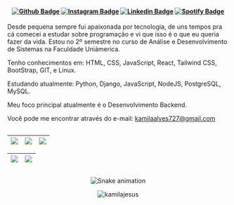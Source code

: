 <h4 align="center">

[![Github Badge](https://img.shields.io/badge/-Facebook-blue?style=for-the-badge&logo=Facebook&logoColor=white&link=https://github.com/kamilajesus)](https://www.facebook.com/kamilajesusdev)
[![Instagram Badge](https://img.shields.io/badge/-instagram-red?style=for-the-badge&logo=instagram&logoColor=white&link=https://github.com/kamilajesus)](https://www.instagram.com/kamilajjesus/)
[![Linkedin Badge](https://img.shields.io/badge/-Linkedin-blue?style=for-the-badge&logo=Linkedin&logoColor=white&link=https://github.com/kamilajesus)](https://www.linkedin.com/in/kamila-jesus-/)
[![Spotify Badge](https://img.shields.io/badge/-Spotify-3bb34b?style=for-the-badge&logo=Spotify&logoColor=161f16&link=https://github.com/kamilajesus)](https://open.spotify.com/user/224m2x4nhanmoxrizgv2k3z6y)


</h4>

Desde pequena sempre fui apaixonada por tecnologia, de uns tempos pra cá comecei a estudar sobre programação e vi que isso é o que eu queria fazer da vida. Estou no 2º semestre no curso de Análise e Desenvolvimento de Sistemas na Faculdade Uniámerica.

Tenho conhecimentos em: HTML, CSS, JavaScript, React, Tailwind CSS, BootStrap, GIT, e Linux.

Estudando atualmente: Python, Django, JavaScript, NodeJS, PostgreSQL, MySQL.

Meu foco principal atualmente é o Desenvolvimento Backend.

Você pode me encontrar através do e-mail: kamilaalves727@gmail.com

<div align="center"> 


## 
 

| ![](http://github-profile-summary-cards.vercel.app/api/cards/stats?username=kamilajesus&theme=nord_dark) | ![](http://github-profile-summary-cards.vercel.app/api/cards/repos-per-language?username=kamilajesus&hide=Html&theme=nord_dark) | ![](http://github-profile-summary-cards.vercel.app/api/cards/most-commit-language?username=kamilajesus&theme=nord_dark) |
| :-: | :-: | :-: |

| ![](http://github-profile-summary-cards.vercel.app/api/cards/profile-details?username=kamilajesus&theme=nord_dark) | ![](https://github-readme-streak-stats.herokuapp.com/?user=kamilajesus&hide_border=true&date_format=M%20j%5B%2C%20Y%5D&background=2D3742&stroke=2D3742&ring=6bbbca&fire=6bbbca&currStreakNum=fff&sideNums=6bbbca&currStreakLabel=6bbbca&sideLabels=fff&dates=fff) |
| :-: | :-: |

##
   
![Snake animation](https://github.com/kamilajesus/kamilajesus/blob/output/github-contribution-grid-snake.svg)
     
<p align="center"> <img src="https://komarev.com/ghpvc/?username=kamilajesus&label=Profile%20views&color=28a464&style=flat" alt="kamilajesus" /> </p>

